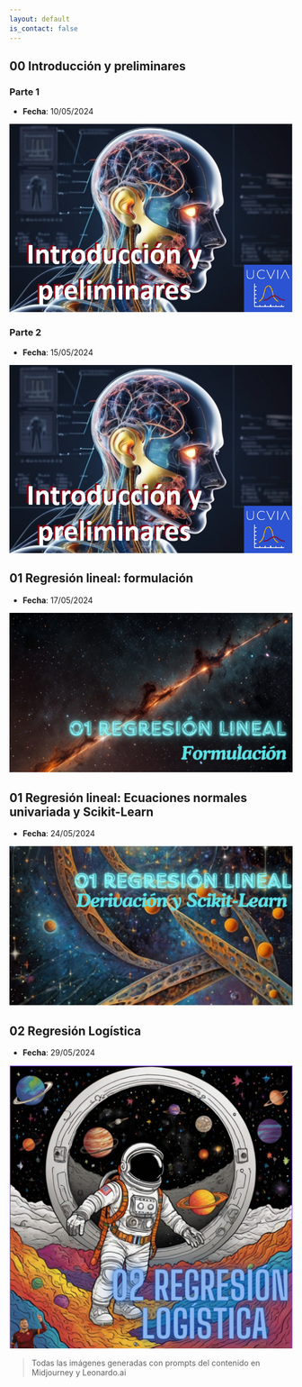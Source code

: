 ```yaml
---
layout: default
is_contact: false
---
```


## 00 Introducción y preliminares

###  Parte 1

- **Fecha**: 10/05/2024

[![00 Introducción y preliminares](/static/I_2024_00_preliminares.png)](https://youtu.be/jXMarLOM-BQ "00 Introducción y preliminares")

###  Parte 2

- **Fecha**: 15/05/2024

[![00 Introducción y preliminares II](/static/I_2024_00_preliminares.png)](https://youtu.be/EvLQJetTi5k "00 Introducción y preliminares II")

## 01 Regresión lineal: formulación

- **Fecha**: 17/05/2024

[![01 Regresión lineal: formulación](/static/I_2024_regresion_1.png)](https://youtu.be/6qyPVXrV7hY "01 Regresión lineal: formulación")

## 01 Regresión lineal: Ecuaciones normales univariada y Scikit-Learn

- **Fecha**: 24/05/2024

[![01 Regresión lineal: ecuaciones y scikit-learn](/static/I_2024_regresion_2.png)](https://youtu.be/6KqtL-CmUyk "01 Regresión lineal: ecuaciones y scikit-learn")

## 02 Regresión Logística

- **Fecha**: 29/05/2024

[![02 Regresión Logística](/static/I_2024_logistic_2.png)](https://youtu.be/AIz-5GK-Pw4 "02 Regresión Logística")

> Todas las imágenes generadas con prompts del contenido en Midjourney y Leonardo.ai
